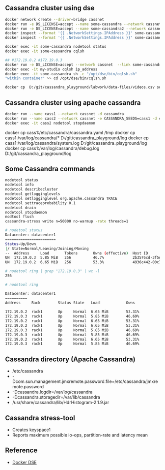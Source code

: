 ## Cassandra cluster using dse

```bash
docker network create --driver=bridge cassnet
docker run -e DS_LICENSE=accept --name some-cassandra --network cassnet -d datastax/dse-server
docker run -e DS_LICENSE=accept --name some-cassandra2 --network cassnet  -e CASSANDRA_SEEDS=some-cassandra -d datastax/dse-server
docker inspect --format '{{ .NetworkSettings.IPAddress }}' some-cassandra
docker inspect --format '{{ .NetworkSettings.IPAddress }}' some-cassandra2

docker exec -it some-cassandra nodetool status
docker exec -it some-cassandra cqlsh

## #172.19.0.2 #172.19.0.3
docker run -e DS_LICENSE=accept --network cassnet  --link some-cassandra --name my-studio -d datastax/dse-studio
docker exec -it my-studio cqlsh ip_address
docker exec -it some-cassandra sh -c "/opt/dse/bin/cqlsh.sh"
"within container" >> cd /opt/dse/bin/cqlsh.sh

docker cp  D:/git/cassandra_playground/labwork/data-files/videos.csv some-cassandra:/videos.csv
```

## Cassandra cluster using apache cassandra

```bash
docker run --name cass1 --network cassnet -d cassandra
docker run --name cass2 --network cassnet -e CASSANDRA_SEEDS=cass1 -d cassandra
docker exec -it cass2 nodetool stopdaemon
```

docker cp cass1:/etc/cassandra/cassandra.yaml /tmp
docker cp cass1:/var/log/cassandra/* D:/git/cassandra_playground/log
docker cp cass1:/var/log/cassandra/system.log D:/git/cassandra_playground/log
docker cp cass1:/var/log/cassandra/debug.log D:/git/cassandra_playground/log

## Some Cassandra commands

```bash
nodetool status
nodetool info
nodetool describecluster
nodetool getlogginglevels
nodetool setlogginglevel org.apache.cassandra TRACE
nodetool settraceprobability 0.1
nodetool drain
nodetool stopdaemon
nodtool flush
cassandra-stress write n=50000 no-warmup -rate threads=1
```

```bash
# nodetool status
Datacenter: datacenter1
=======================
Status=Up/Down
|/ State=Normal/Leaving/Joining/Moving
--  Address     Load       Tokens       Owns (effective)  Host ID                               Rack
UN  172.19.0.3  5.85 MiB   256          46.7%             2b3576cd-3f5d-4b9c-80bf-9c5a5fce7dc5  rack1
UN  172.19.0.2  6.65 MiB   256          53.3%             4936c442-00c7-4242-87cb-4cf265c5ae78  rack1

# nodetool ring | grep "172.19.0.3" | wc -l
256

# nodetool ring

Datacenter: datacenter1
==========
Address     Rack        Status State   Load            Owns                Token
                                                                           9126432156340756354
172.19.0.2  rack1       Up     Normal  6.65 MiB        53.31%              -9163250791483814686
172.19.0.3  rack1       Up     Normal  5.85 MiB        46.69%              -9137673090615533091
172.19.0.2  rack1       Up     Normal  6.65 MiB        53.31%              -9083337207055421835
172.19.0.2  rack1       Up     Normal  6.65 MiB        53.31%              -8994933303427082675
172.19.0.3  rack1       Up     Normal  5.85 MiB        46.69%              -8931107877434468662
172.19.0.3  rack1       Up     Normal  5.85 MiB        46.69%              -8862098302720005632
172.19.0.2  rack1       Up     Normal  6.65 MiB        53.31%              -8835701033996281573
172.19.0.3  rack1       Up     Normal  5.85 MiB        46.69%              -8779311204712756082
```

## Cassandra directory (Apache Cassandra)

* /etc/cassandra
* -Dcom.sun.management.jmxremote.password.file=/etc/cassandra/jmxremote.password
* -Dcassandra.logdir=/var/log/cassandra
* -Dcassandra.storagedir=/var/lib/cassandra
* /usr/share/cassandra/lib/HdrHistogram-2.1.9.jar

## Cassandra stress-tool

* Creates keyspace1
* Reports maximum possible io-ops, partition-rate and latency mean

## Reference
* [Docker DSE](https://docs.datastax.com/en/docker/doc/docker/docker67/dockerDSE.html)